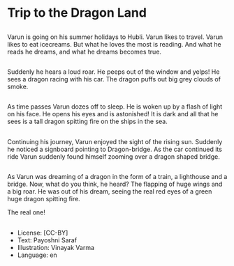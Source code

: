 # Trip to the Dragon Land

##
Varun is going on his summer holidays to Hubli. Varun likes to travel. Varun likes to eat icecreams. But what he loves the most is reading. And what he reads he dreams, and what he dreams becomes true.

##
Suddenly he hears a loud roar. He peeps out of the window and yelps! He sees a dragon racing with his car. The dragon puffs out big grey clouds of smoke.

##
As time passes Varun dozes off to sleep. He is woken up by a flash of light on his face. He opens his eyes and is astonished! It is dark and all that he sees is a tall dragon spitting fire on the ships in the sea.

##
Continuing his journey, Varun enjoyed the sight of the rising sun. Suddenly he noticed a signboard pointing to Dragon-bridge. As the car continued its ride Varun suddenly found himself zooming over a dragon shaped bridge.

##
As Varun was dreaming of a dragon in the form of a train, a lighthouse and a bridge. Now, what do you think, he heard? The flapping of huge wings and a big roar. He was out of his dream, seeing the real red eyes of a green huge dragon spitting fire.

The real one!

##
* License: [CC-BY]
* Text: Payoshni Saraf
* Illustration: Vinayak Varma
* Language: en
